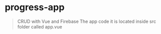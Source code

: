 # progress-app

> CRUD with Vue and Firebase
> The app code it is located inside src folder called app.vue
